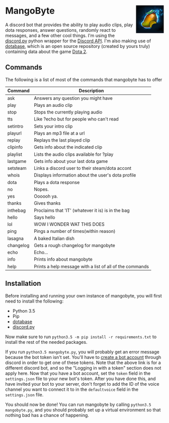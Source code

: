 # MangoByte<img align="right" src="mangobyte.png"/>
A discord bot that provides the ability to play audio clips, play dota responses, answer questions, randomly react to messages, and a few other cool things. I'm using the [discord.py](https://github.com/Rapptz/discord.py) python wrapper for the [Discord API](https://discordapp.com/developers). I'm also making use of [dotabase](https://github.com/mdiller/dotabase), which is an open source repository (created by yours truly) containing data about the game [Dota 2](http://www.dota2.com).

## Commands
The following is a list of most of the commands that mangobyte has to offer

   Command|Description
----------|---
ask       |Answers any question you might have
play      |Plays an audio clip
stop      |Stops the currently playing audio
tts       |Like ?echo but for people who can't read
setintro  |Sets your intro clip
playurl   |Plays an mp3 file at a url
replay    |Replays the last played clip
clipinfo  |Gets info about the indicated clip
playlist  |Lists the audio clips available for ?play
lastgame  |Gets info about your last dota game
setsteam  |Links a discord user to their steam/dota accont
whois     |Displays information about the user's dota profile
dota      |Plays a dota response
no        |Nopes.
yes       |Oooooh ya.
thanks    |Gives thanks
inthebag  |Proclaims that 'IT' (whatever it is) is in the bag
hello     |Says hello
lol       |WOW I WONDER WAT THIS DOES
ping      |Pings a number of times(within reason)
lasagna   |A baked Italian dish
changelog |Gets a rough changelog for mangobyte
echo      |Echo...
info      |Prints info about mangobyte
help      |Prints a help message with a list of all of the commands

## Installation

Before installing and running your own instance of mangobyte, you will first need to install the following:

* Python 3.5
* Pip
* [dotabase](https://github.com/mdiller/dotabase)
* [discord.py](https://github.com/Rapptz/discord.py)

Now make sure to run `python3.5 -m pip install -r requirements.txt` to install the rest of the needed packages.

If you run `python3.5 mangobyte.py`, you will probably get an error message because the bot token isn't set. You'll have to [create a bot account](https://twentysix26.github.io/Red-Docs/red_guide_bot_accounts/) through discord in order to get one of these tokens. Note that the above link is for a different discord bot, and so the "Logging in with a token" section does not apply here. Now that you have a bot account, set the `token` field in the `settings.json` file to your new bot's token. After you have done this, and have invited your bot to your server, don't forget to add the ID of the voice channel you want to connect it to in the `defaultvoice` field in the `settings.json` file.

You should now be done! You can run mangobyte by calling `python3.5 mangobyte.py`, and you should probably set up a virtual environment so that nothing bad has a chance of happening.